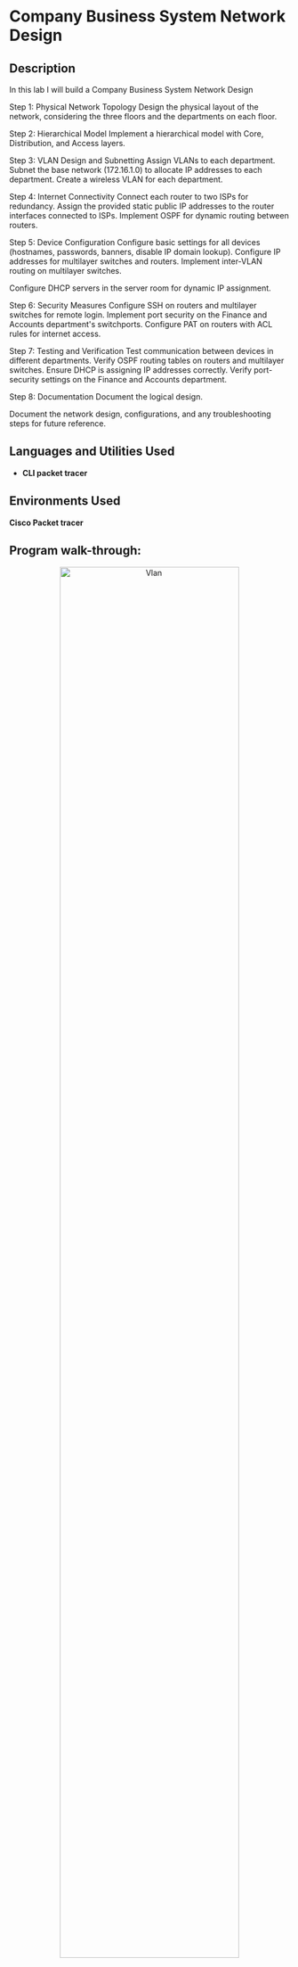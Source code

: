 # Company Business System Network Design
<h2>Description</h2>

In this lab I will build a Company Business System Network Design

Step 1: Physical Network Topology
Design the physical layout of the network, considering the three floors and the departments on each floor.

Step 2: Hierarchical Model
Implement a hierarchical model with Core, Distribution, and Access layers.

Step 3: VLAN Design and Subnetting
Assign VLANs to each department.
Subnet the base network (172.16.1.0) to allocate IP addresses to each department.
Create a wireless VLAN for each department.

Step 4: Internet Connectivity
Connect each router to two ISPs for redundancy.
Assign the provided static public IP addresses to the router interfaces connected to ISPs.
Implement OSPF for dynamic routing between routers.

Step 5: Device Configuration
Configure basic settings for all devices (hostnames, passwords, banners, disable IP domain lookup).
Configure IP addresses for multilayer switches and routers.
Implement inter-VLAN routing on multilayer switches.

Configure DHCP servers in the server room for dynamic IP assignment.

Step 6: Security Measures
Configure SSH on routers and multilayer switches for remote login.
Implement port security on the Finance and Accounts department's switchports.
Configure PAT on routers with ACL rules for internet access.

Step 7: Testing and Verification
Test communication between devices in different departments.
Verify OSPF routing tables on routers and multilayer switches.
Ensure DHCP is assigning IP addresses correctly.
Verify port-security settings on the Finance and Accounts department.

Step 8: Documentation
Document the logical design.

Document the network design, configurations, and any troubleshooting steps for future reference.
<br />

<h2>Languages and Utilities Used</h2>

- <b>CLI packet tracer</b> 
  
<h2>Environments Used </h2>

<b>Cisco Packet tracer</b>

<h2>Program walk-through:</h2>
<p align="center">
<img src="https://i.imgur.com/RWOwJ58.png" height="80%" width="80%" alt="Vlan"/>

